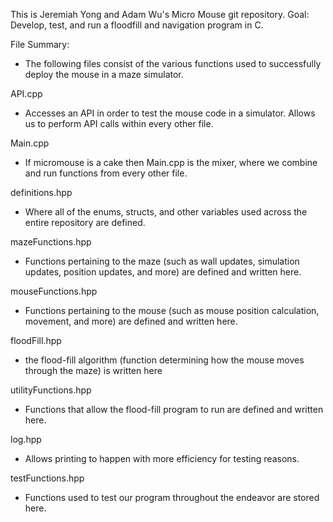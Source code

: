 This is Jeremiah Yong and Adam Wu's Micro Mouse git repository. 
Goal: Develop, test, and run a floodfill and navigation program in C. 

File Summary:
- The following files consist of the various functions used to successfully deploy the mouse in a maze simulator.

API.cpp
- Accesses an API in order to test the mouse code in a simulator. Allows us to perform API calls within every other file.

Main.cpp
- If micromouse is a cake then Main.cpp is the mixer, where we combine and run functions from every other file.

definitions.hpp
- Where all of the enums, structs, and other variables used across the entire repository are defined.

mazeFunctions.hpp
- Functions pertaining to the maze (such as wall updates, simulation updates, position updates, and more) are defined and written here.

mouseFunctions.hpp
- Functions pertaining to the mouse (such as mouse position calculation, movement, and more) are defined and written here.

floodFill.hpp
- the flood-fill algorithm (function determining how the mouse moves through the maze) is written here

utilityFunctions.hpp
- Functions that allow the flood-fill program to run are defined and written here.

log.hpp
- Allows printing to happen with more efficiency for testing reasons.

testFunctions.hpp
- Functions used to test our program throughout the endeavor are stored here.

